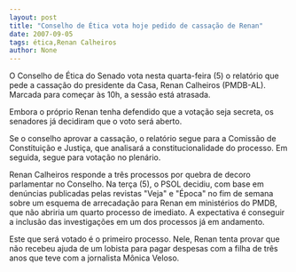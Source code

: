 ```yaml
---
layout: post
title: "Conselho de Ética vota hoje pedido de cassação de Renan"
date: 2007-09-05
tags: ética,Renan Calheiros
author: None
---
```


O Conselho de &Eacute;tica do Senado vota nesta quarta-feira (5) o relat&oacute;rio que pede a cassa&ccedil;&atilde;o do presidente da Casa, Renan Calheiros (PMDB-AL). Marcada para come&ccedil;ar &agrave;s 10h, a sess&atilde;o est&aacute; atrasada.

Embora o pr&oacute;prio Renan tenha defendido que a vota&ccedil;&atilde;o seja secreta, os senadores j&aacute; decidiram que o voto ser&aacute; aberto.

Se o conselho aprovar a cassa&ccedil;&atilde;o, o relat&oacute;rio segue para a Comiss&atilde;o de Constitui&ccedil;&atilde;o e Justi&ccedil;a, que analisar&aacute; a constitucionalidade do processo. Em seguida, segue para vota&ccedil;&atilde;o no plen&aacute;rio.

Renan Calheiros responde a tr&ecirc;s processos por quebra de decoro parlamentar no Conselho. Na ter&ccedil;a (5), o PSOL decidiu, com base em den&uacute;ncias publicadas pelas revistas &quot;Veja&quot; e &quot;&Eacute;poca&quot; no fim de semana sobre um esquema de arrecada&ccedil;&atilde;o para Renan em minist&eacute;rios do PMDB, que n&atilde;o abriria um quarto processo de imediato. A expectativa &eacute; conseguir a inclus&atilde;o das investiga&ccedil;&otilde;es em um dos processos j&aacute; em andamento.

Este que ser&aacute; votado &eacute; o primeiro processo. Nele, Renan tenta provar que n&atilde;o recebeu ajuda de um lobista para pagar despesas com a filha de tr&ecirc;s anos que teve com a jornalista M&ocirc;nica Veloso. 
 